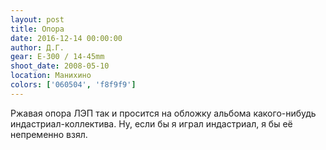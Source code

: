 ```yaml
---
layout: post
title: Опора
date: 2016-12-14 00:00:00
author: Д.Г.
gear: E-300 / 14-45mm
shoot_date: 2008-05-10
location: Манихино
colors: ['060504', 'f8f9f9']
---
```


Ржавая опора ЛЭП так и просится на обложку альбома какого-нибудь индастриал-коллектива. Ну, если бы я играл индастриал, я бы её непременно взял.
